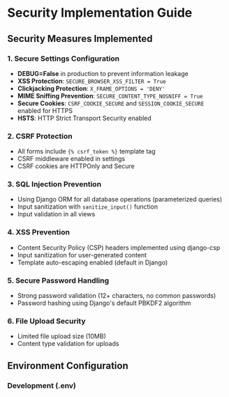 # Security Implementation Guide

## Security Measures Implemented

### 1. Secure Settings Configuration
- **DEBUG=False** in production to prevent information leakage
- **XSS Protection**: `SECURE_BROWSER_XSS_FILTER = True`
- **Clickjacking Protection**: `X_FRAME_OPTIONS = 'DENY'`
- **MIME Sniffing Prevention**: `SECURE_CONTENT_TYPE_NOSNIFF = True`
- **Secure Cookies**: `CSRF_COOKIE_SECURE` and `SESSION_COOKIE_SECURE` enabled for HTTPS
- **HSTS**: HTTP Strict Transport Security enabled

### 2. CSRF Protection
- All forms include `{% csrf_token %}` template tag
- CSRF middleware enabled in settings
- CSRF cookies are HTTPOnly and Secure

### 3. SQL Injection Prevention
- Using Django ORM for all database operations (parameterized queries)
- Input sanitization with `sanitize_input()` function
- Input validation in all views

### 4. XSS Prevention
- Content Security Policy (CSP) headers implemented using django-csp
- Input sanitization for user-generated content
- Template auto-escaping enabled (default in Django)

### 5. Secure Password Handling
- Strong password validation (12+ characters, no common passwords)
- Password hashing using Django's default PBKDF2 algorithm

### 6. File Upload Security
- Limited file upload size (10MB)
- Content type validation for uploads

## Environment Configuration

### Development (.env)